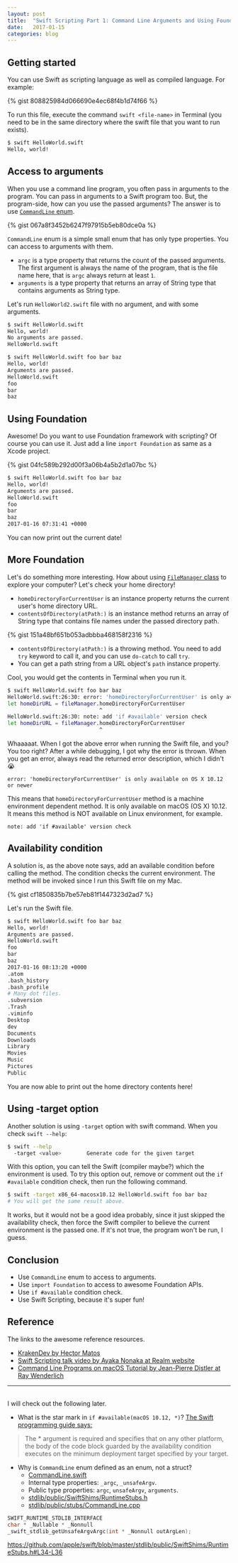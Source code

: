 ```yaml
---
layout: post
title:  "Swift Scripting Part 1: Command Line Arguments and Using Foundation"
date:   2017-01-15
categories: blog
---
```


## Getting started

You can use Swift as scripting language as well as compiled language. For example:

{% gist 808825984d066690e4ec68f4b1d74f66 %}

To run this file, execute the command `swift <file-name>` in Terminal (you need to be in the same directory where the swift file that you want to run exists).

```bash
$ swift HelloWorld.swift
Hello, world!
```

## Access to arguments

When you use a command line program, you often pass in arguments to the program. You can pass in arguments to a Swift program too. But, the program-side, how can you use the passed arguments? The answer is to use [`CommandLine` enum](https://developer.apple.com/reference/swift/commandline).

{% gist 067a8f3452b6247f97915b5eb80dce0a %}

`CommandLine` enum is a simple small enum that has only type properties. You can access to arguments with them.

- `argc` is a type property that returns the count of the passed arguments. The first argument is always the name of the program, that is the file name here, that is `argc` always return at least `1`.
- `arguments` is a type property that returns an array of String type that contains arguments as String type.

Let's run `HelloWorld2.swift` file with no argument, and with some arguments.

```bash
$ swift HelloWorld.swift
Hello, world!
No arguments are passed.
HelloWorld.swift

$ swift HelloWorld.swift foo bar baz
Hello, world!
Arguments are passed.
HelloWorld.swift
foo
bar
baz
```

## Using Foundation

Awesome! Do you want to use Foundation framework with scripting? Of course you can use it. Just add a line `import Foundation` as same as a Xcode project.

{% gist 04fc589b292d00f3a06b4a5b2d1a07bc %}

```bash
$ swift HelloWorld.swift foo bar baz
Hello, world!
Arguments are passed.
HelloWorld.swift
foo
bar
baz
2017-01-16 07:31:41 +0000
```

You can now print out the current date!

## More Foundation

Let's do something more interesting. How about using [`FileManager` class](https://developer.apple.com/reference/foundation/filemanager) to explore your computer? Let's check your home directory!

- `homeDirectoryForCurrentUser` is an instance property returns the current user's home directory URL.
- `contentsOfDirectory(atPath:)` is an instance method returns an array of String type that contains file names under the passed directory path.

{% gist 151a48bf651b053adbbba468158f2316 %}

- `contentsOfDirectory(atPath:)` is a throwing method. You need to add `try` keyword to call it, and you can use `do-catch` to call `try`.
- You can get a path string from a URL object's `path` instance property.

Cool, you would get the contents in Terminal when you run it.

```bash
$ swift HelloWorld.swift foo bar baz
HelloWorld.swift:26:30: error: 'homeDirectoryForCurrentUser' is only available on OS X 10.12 or newer
let homeDirURL = fileManager.homeDirectoryForCurrentUser
                             ^
HelloWorld.swift:26:30: note: add 'if #available' version check
let homeDirURL = fileManager.homeDirectoryForCurrentUser
                             ^
```

Whaaaaat. When I got the above error when running the Swift file, and you? You too right? After a while debugging, I got why the error is thrown. When you get an error, always read the returned error description, which I didn't 😭

```
error: 'homeDirectoryForCurrentUser' is only available on OS X 10.12 or newer
```

This means that `homeDirectoryForCurrentUser` method is a machine environment dependent method. It is only available on macOS (OS X) 10.12. It means this method is NOT available on Linux environment, for example.

```
note: add 'if #available' version check
```

## Availability condition

A solution is, as the above note says, add an available condition before calling the method. The condition checks the current environment. The method will be invoked since I run this Swift file on my Mac.

{% gist cf1850835b7be57eb81f1447323d2ad7 %}

Let's run the Swift file.

```bash
$ swift HelloWorld.swift foo bar baz
Hello, world!
Arguments are passed.
HelloWorld.swift
foo
bar
baz
2017-01-16 08:13:20 +0000
.atom
.bash_history
.bash_profile
# Many dot files.
.subversion
.Trash
.viminfo
Desktop
dev
Documents
Downloads
Library
Movies
Music
Pictures
Public
```

You are now able to print out the home directory contents here!

## Using -target option

Another solution is using `-target` option with swift command. When you check `swift --help`:

```bash
$ swift --help
  -target <value>        Generate code for the given target
```

With this option, you can tell the Swift (compiler maybe?) which the environment is used. To try this option out, remove or comment out the `if #available` condition check, then run the following command.

```bash
$ swift -target x86_64-macosx10.12 HelloWorld.swift foo bar baz
# You will get the same result above.
```

It works, but it would not be a good idea probably, since it just skipped the availability check, then force the Swift compiler to believe the current environment is the passed one. If it's not true, the program won't be run, I guess.

## Conclusion

- Use `CommandLine` enum to access to arguments.
- Use `import Foundation` to access to awesome Foundation APIs.
- Use `if #available` condition check.
- Use Swift Scripting, because it's super fun!

## Reference

The links to the awesome reference resources.

- [KrakenDev by Hector Matos](https://krakendev.io/blog/scripting-in-swift)
- [Swift Scripting talk video by Ayaka Nonaka at Realm website](https://realm.io/news/swift-scripting/)
- [Command Line Programs on macOS Tutorial by Jean-Pierre Distler at Ray Wenderlich](https://www.raywenderlich.com/128039/command-line-programs-macos-tutorial)

---
<br>
I will check out the following later.

- What is the star mark in `if #available(macOS 10.12, *)`? [The Swift programming guide says:](https://developer.apple.com/library/content/documentation/Swift/Conceptual/Swift_Programming_Language/Statements.html)

> The * argument is required and specifies that on any other platform, the body of the code block guarded by the availability condition executes on the minimum deployment target specified by your target.

- Why is `CommandLine` enum defined as an enum, not a struct?
    - [CommandLine.swift](https://github.com/apple/swift/blob/master/stdlib/public/core/CommandLine.swift)
    - Internal type properties: `_argc`, `_unsafeArgv`.
    - Public type properties: `argc`, `unsafeArgv`, `arguments`.
    - [stdlib/public/SwiftShims/RuntimeStubs.h](https://github.com/apple/swift/blob/master/stdlib/public/SwiftShims/RuntimeStubs.h)
    - [stdlib/public/stubs/CommandLine.cpp](https://github.com/apple/swift/blob/master/stdlib/public/stubs/CommandLine.cpp)

```cpp
SWIFT_RUNTIME_STDLIB_INTERFACE
char * _Nullable * _Nonnull
_swift_stdlib_getUnsafeArgvArgc(int * _Nonnull outArgLen);
```

https://github.com/apple/swift/blob/master/stdlib/public/SwiftShims/RuntimeStubs.h#L34-L36
